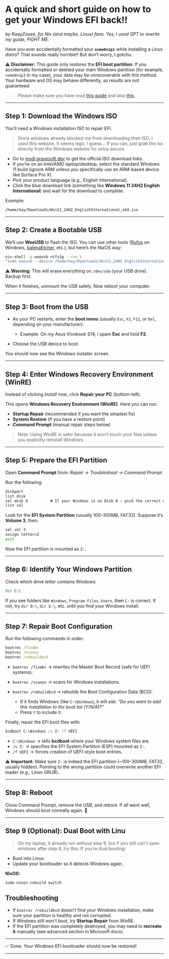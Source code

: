 # A quick and short guide on how to get your Windows EFI back!!

*by KaayZouee, for Nix (and maybe, Linux) fans.*
*Yes, I used GPT to rewrite my guide, FIGHT ME.*

Have you ever accidentally formatted your **`nvme0n1p1`** while installing a Linux distro?
That sounds really horrible!!
But don’t worry, I gotchu.

⚠️ **Disclaimer:** This guide only restores the **EFI boot partition**. If you accidentally formatted or deleted your main Windows partition (for example, `nvme0n1p3` in my case), your data may be unrecoverable with this method.
Your hardware and OS may behave differently, so results are not guaranteed.
> Please make sure you have read [this guide](https://learn.microsoft.com/en-us/windows-hardware/manufacture/desktop/repair-the-boot-menu-on-a-dual-boot-pc?view=windows-11) and also [this](https://learn.microsoft.com/en-us/windows-hardware/manufacture/desktop/bcdboot-command-line-options-techref-di?view=windows-11).
---

## Step 1: Download the Windows ISO
You’ll need a Windows installation ISO to repair EFI.
> Since windows already blocked me from downloading their ISO, I used this website. It seems legit, I guess... If you can, just grab the iso directly from the Windows website for extra secure.

* Go to [msdl.gravesoft.dev](https://msdl.gravesoft.dev/) to get the official ISO download links.
* If you’re on an Intel/AMD laptop/desktop, select the standard Windows 11 build (ignore ARM unless you specifically use an ARM-based device like Surface Pro X).
* Pick your product language (e.g., English International).
* Click the blue download link (something like **Windows 11 24H2 English International**) and wait for the download to complete.

Example:

```
/home/kay/Downloads/Win11_24H2_EnglishInternational_x64.iso
```

---

## Step 2: Create a Bootable USB

We’ll use **WoeUSB** to flash the ISO. You can use other tools ([Rufus](https://github.com/pbatard/rufus/tree/master) on Windows, [balenaEtcher](https://github.com/balena-io/etcher), etc.), but here’s the NixOS way:

```bash
nix-shell -p woeusb ntfs3g --run \
"sudo woeusb --device /home/kay/Downloads/Win11_24H2_EnglishInternational_x64.iso /dev/sda"
```

⚠️ **Warning:** This will erase everything on `/dev/sda` (your USB drive). Backup first.

When it finishes, unmount the USB safely. Now reboot your computer.

---

## Step 3: Boot from the USB

* As your PC restarts, enter the **boot menu** (usually `Esc`, `F2`, `F12`, or `Del`, depending on your manufacturer).

  * Example: On my Asus Vivobook S14, I spam **Esc** and hold **F2**.
* Choose the USB device to boot.

You should now see the Windows installer screen.

---

## Step 4: Enter Windows Recovery Environment (WinRE)

Instead of clicking *Install now*, click **Repair your PC** (bottom-left).

This opens **Windows Recovery Environment (WinRE)**.
Here you can run:

* **Startup Repair** (recommended if you want the simplest fix)
* **System Restore** (if you have a restore point)
* **Command Prompt** (manual repair steps below)

> Note: Using WinRE is safer because it won’t touch your files unless you explicitly reinstall Windows.

---

## Step 5: Prepare the EFI Partition

Open **Command Prompt** from:
*Repair → Troubleshoot → Command Prompt*

Run the following:

```cmd
diskpart
list disk
sel disk 0          # If your Windows is on Disk 0 — pick the correct one!
list vol
```

Look for the **EFI System Partition** (usually 100–300MB, FAT32).
Suppose it’s **Volume 3**, then:

```cmd
sel vol 3
assign letter=Z
exit
```

Now the EFI partition is mounted as `Z:`.

---

## Step 6: Identify Your Windows Partition

Check which drive letter contains Windows:

```cmd
dir C:\
```

If you see folders like `Windows`, `Program Files`, `Users`, then `C:` is correct.
If not, try `dir D:\`, `dir E:\`, etc. until you find your Windows install.

---

## Step 7: Repair Boot Configuration

Run the following commands in order:

```cmd
bootrec /fixmbr
bootrec /scanos
bootrec /rebuildbcd
```
* `bootrec /fixmbr` → rewrites the Master Boot Record (safe for UEFI systems).
* `bootrec /scanos` → scans for Windows installations.
* `bootrec /rebuildbcd` → rebuilds the Boot Configuration Data (BCD).

  * If it finds Windows (like `C:\Windows`), it will ask:
    *“Do you want to add this installation to the boot list (Y/N/A)?”*
  * Press `Y` to include it.

Finally, repair the EFI boot files with:

```cmd
bcdboot C:\Windows /s Z: /f UEFI
```
* `C:\Windows` → tells **bcdboot** where your Windows system files are.
* `/s Z:` → specifies the EFI System Partition (ESP) mounted as `Z:`.
* `/f UEFI` → forces creation of UEFI-style boot entries.

⚠️ **Important:**
Make sure `Z:` is indeed the EFI partition (\~100–300MB, FAT32, usually hidden).
Pointing to the wrong partition could overwrite another EFI loader (e.g., Linux GRUB).

---

## Step 8: Reboot

Close Command Prompt, remove the USB, and reboot.
If all went well, Windows should boot normally again. 🎉

---

## Step 9 (Optional): Dual Boot with Linu
> On my laptop, it already run without step 9, but if you still can't open windows after step 8, try this.
If you’re dual booting:

* Boot into Linux.
* Update your bootloader so it detects Windows again.

**NixOS:**
```
sudo nixos-rebuild switch
```
## Troubleshooting

* If `bootrec /rebuildbcd` doesn’t find your Windows installation, make sure your partition is healthy and not corrupted.
* If Windows still won’t boot, try **Startup Repair** from WinRE.
* If the EFI partition was completely destroyed, you may need to **recreate it** manually (see advanced section in Microsoft docs).

---

✅ Done. Your Windows EFI bootloader should now be restored!

---
